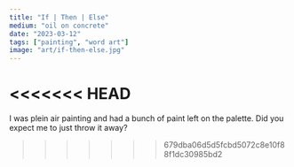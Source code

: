 ```yaml
---
title: "If | Then | Else"
medium: "oil on concrete"
date: "2023-03-12"
tags: ["painting", "word art"]
image: "art/if-then-else.jpg"
---
```

<<<<<<< HEAD
=======
I was plein air painting and had a bunch of paint left on the palette. Did you expect me to just throw it away?
>>>>>>> 679dba06d5d5fcbd5072c8e10f88f1dc30985bd2
